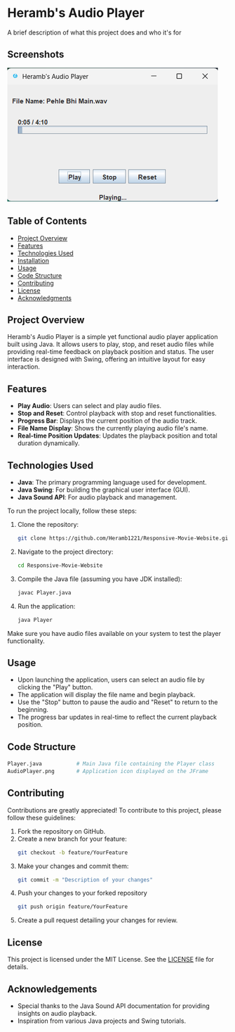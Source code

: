 
# Heramb's Audio Player

A brief description of what this project does and who it's for


## Screenshots

![Audio Player](https://github.com/Heramb1221/Java-Audio-Player/blob/main/Audio%20Player.png)


## Table of Contents
- [Project Overview](#project-overview)
- [Features](#features)
- [Technologies Used](#technologies-used)
- [Installation](#installation)
- [Usage](#usage)
- [Code Structure](#code-structure)
- [Contributing](#contributing)
- [License](#license)
- [Acknowledgments](#acknowledgments)
## Project Overview
Heramb's Audio Player is a simple yet functional audio player application built using Java. It allows users to play, stop, and reset audio files while providing real-time feedback on playback position and status. The user interface is designed with Swing, offering an intuitive layout for easy interaction.
## Features
- **Play Audio**: Users can select and play audio files.
- **Stop and Reset**: Control playback with stop and reset functionalities.
- **Progress Bar**: Displays the current position of the audio track.
- **File Name Display**: Shows the currently playing audio file's name.
- **Real-time Position Updates**: Updates the playback position and total duration dynamically.
## Technologies Used
- **Java**: The primary programming language used for development.
- **Java Swing**: For building the graphical user interface (GUI).
- **Java Sound API**: For audio playback and management.

To run the project locally, follow these steps:

1. Clone the repository:
   ```bash
   git clone https://github.com/Heramb1221/Responsive-Movie-Website.git
   ```
2. Navigate to the project directory:
    ```bash
   cd Responsive-Movie-Website
   ```
3. Compile the Java file (assuming you have JDK installed):
    ```bash
   javac Player.java
   ```
4. Run the application:
    ```bash
   java Player
   ```
Make sure you have audio files available on your system to test the player functionality.
## Usage
- Upon launching the application, users can select an audio file by clicking the "Play" button.
- The application will display the file name and begin playback.
- Use the "Stop" button to pause the audio and "Reset" to return to the beginning.
- The progress bar updates in real-time to reflect the current playback position.


## Code Structure
```bash
Player.java           # Main Java file containing the Player class
AudioPlayer.png       # Application icon displayed on the JFrame
```


## Contributing
Contributions are greatly appreciated! To contribute to this project, please follow these guidelines:

1. Fork the repository on GitHub.
2. Create a new branch for your feature:
   ```bash
   git checkout -b feature/YourFeature
   ```
3. Make your changes and commit them:
   ```bash
   git commit -m "Description of your changes"
   ```
4. Push your changes to your forked repository
   ```bash
   git push origin feature/YourFeature
   ```
5. Create a pull request detailing your changes for review.

## License
This project is licensed under the MIT License. See the [LICENSE](https://choosealicense.com/licenses/mit/) file for details.


## Acknowledgements

 - Special thanks to the Java Sound API documentation for providing insights on audio playback.
 - Inspiration from various Java projects and Swing tutorials.
